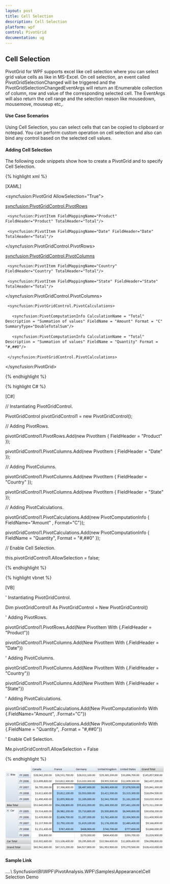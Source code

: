 ```yaml
---
layout: post
title: Cell Selection 
description: Cell Selection 
platform: wpf
control: PivotGrid
documentation: ug
---
```



## Cell Selection


PivotGrid for WPF supports excel like cell selection where you can select grid value cells as like in MS-Excel. On cell selection, an event called PivotGridSelectionChanged will be triggered and the PivotGridSelectionChangedEventArgs will return an IEnumerable collection of column, row and value of the corresponding selected cell. The EventArgs will also return the cell range and the selection reason like mousedown, mousemove, mouseup etc,.

#### Use Case Scenarios

Using Cell Selection, you can select cells that can be copied to clipboard or notepad. You can perform custom operation on cell selection and also can bind any control based on the selected cell values.

#### Adding Cell Selection 

The following code snippets show how to create a PivotGrid and to specify Cell Selection.

{% highlight xml %} 

[XAML]

<!--Adding PivotGrid and Enabling Cell Selection-->

<syncfusion:PivotGrid AllowSelection="True"> 

  <!--Adding PivotRows-->

   <syncfusion:PivotGridControl.PivotRows>

     <syncfusion:PivotItem FieldMappingName="Product" FieldHeader="Product" TotalHeader="Total"/>

     <syncfusion:PivotItem FieldMappingName="Date" FieldHeader="Date" TotalHeader="Total"/>

   </syncfusion:PivotGridControl.PivotRows>

   <!--Adding PivotColumns-->

   <syncfusion:PivotGridControl.PivotColumns>

     <syncfusion:PivotItem FieldMappingName="Country" FieldHeader="Country" TotalHeader="Total"/>

     <syncfusion:PivotItem FieldMappingName="State" FieldHeader="State" TotalHeader="Total"/>

   </syncfusion:PivotGridControl.PivotColumns>

   <!--Adding PivotCalculations-->

     <syncfusion:PivotGridControl.PivotCalculations>

       <syncfusion:PivotComputationInfo CalculationName = "Total" Description = "Summation of values" FieldName = "Amount" Format = "C" SummaryType="DoubleTotalSum"/>

       <syncfusion:PivotComputationInfo CalculationName = "Total" Description = "Summation of values" FieldName = "Quantity" Format = "#,##0"/>

     </syncfusion:PivotGridControl.PivotCalculations>

</syncfusion:PivotGrid>

{% endhighlight %} 


{% highlight C# %}  

[C#]

// Instantiating PivotGridControl.

PivotGridControl pivotGridControl1 = new PivotGridControl();

// Adding PivotRows.

pivotGridControl1.PivotRows.Add(new PivotItem { FieldHeader = "Product" });

pivotGridControl1.PivotColumns.Add(new PivotItem { FieldHeader = "Date" });

// Adding PivotColumns.

pivotGridControl1.PivotColumns.Add(new PivotItem { FieldHeader = "Country" });

pivotGridControl1.PivotColumns.Add(new PivotItem { FieldHeader = "State" });

// Adding PivotCalculations.

pivotGridControl1.PivotCalculations.Add(new PivotComputationInfo { FieldName="Amount" , Format="C"});

pivotGridControl1.PivotCalculations.Add(new PivotComputationInfo { FieldName = "Quantity", Format = "#,##0" });

// Enable Cell Selection.

this.pivotGridControl1.AllowSelection = false;

{% endhighlight %} 



{% highlight vbnet %} 

[VB]



' Instantiating PivotGridControl.

Dim pivotGridControl1 As PivotGridControl = New PivotGridControl()

' Adding PivotRows.

pivotGridControl1.PivotRows.Add(New PivotItem With {.FieldHeader = "Product"})

pivotGridControl1.PivotColumns.Add(New PivotItem With {.FieldHeader = "Date"})

' Adding PivotColumns.

pivotGridControl1.PivotColumns.Add(New PivotItem With {.FieldHeader = "Country"})

pivotGridControl1.PivotColumns.Add(New PivotItem With {.FieldHeader = "State"})

' Adding PivotCalculations.

pivotGridControl1.PivotCalculations.Add(New PivotComputationInfo With {.FieldName="Amount", .Format="C"})

pivotGridControl1.PivotCalculations.Add(New PivotComputationInfo With {.FieldName = "Quantity", .Format = "#,##0"})

' Enable Cell Selection.

Me.pivotGridControl1.AllowSelection = False

{% endhighlight %} 

![C:/Users/dwarageshmb/Desktop/Vol 4 Docs/Images/PivotGrid Cell Selection.png](Features_images/Features_img14.png)



#### Sample Link

..\..\ Syncfusion\BI\WPF\PivotAnalysis.WPF\Samples\Appearance\Cell Selection Demo

